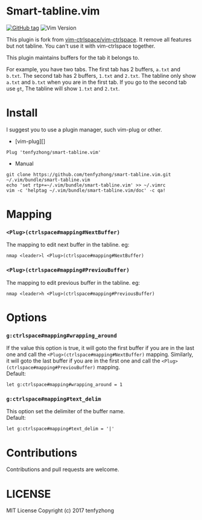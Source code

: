 # Smart-tabline.vim
[![GitHub tag](https://img.shields.io/github/tag/tenfyzhong/smart-tabline.vim.svg)](https://github.com/tenfyzhong/smart-tabline.vim/tags)
![Vim Version](https://img.shields.io/badge/support-Vim%207.0.203%E2%86%91or%20NVIM-yellowgreen.svg?style=flat)

This plugin is fork from [vim-ctrlspace/vim-ctrlspace](https://github.com/vim-ctrlspace/vim-ctrlspace). 
It remove all features but not tabline. You can't use it with vim-ctrlspace together.  

This plugin maintains buffers for the tab it belongs to.  

For example, you have two tabs. The first tab has 2 buffers, `a.txt` and `b.txt`. 
The second tab has 2 buffers, `1.txt` and `2.txt`. The tabline only show `a.txt` 
and `b.txt` when you are in the first tab. If you go to the second tab use `gt`, 
The tabline will show `1.txt` and `2.txt`.  

# Install
I suggest you to use a plugin manager, such vim-plug or other.
- [vim-plug][]
```viml
Plug 'tenfyzhong/smart-tabline.vim'
```
- Manual
```
git clone https://github.com/tenfyzhong/smart-tabline.vim.git ~/.vim/bundle/smart-tabline.vim
echo 'set rtp+=~/.vim/bundle/smart-tabline.vim' >> ~/.vimrc
vim -c 'helptag ~/.vim/bundle/smart-tabline.vim/doc' -c qa!
```

# Mapping
### `<Plug>(ctrlspace#mapping#NextBuffer)`
The mapping to edit next buffer in the tabline. eg:  
```viml
nmap <leader>l <Plug>(ctrlspace#mapping#NextBuffer)
```

### `<Plug>(ctrlspace#mapping#PreviouBuffer)`
The mapping to edit previous buffer in the tabline. eg:  
```viml
nmap <leader>h <Plug>(ctrlspace#mapping#PreviousBuffer)
```

# Options
### `g:ctrlspace#mapping#wrapping_around`
If the value this option is true, it will goto the first buffer if you are in 
the last one and call the `<Plug>(ctrlspace#mapping#NextBuffer)` mapping. 
Similarly, it will goto the last buffer if you are in the first one and call the
`<Plug>(ctrlspace#mapping#PreviouBuffer)` mapping.  
Default:  
```viml
let g:ctrlspace#mapping#wrapping_around = 1
```

### `g:ctrlspace#mapping#text_delim`
This option set the delimiter of the buffer name.  
Default:
```viml
let g:ctrlspace#mapping#text_delim = '|'
```

# Contributions 
Contributions and pull requests are welcome.

# LICENSE
MIT License Copyright (c) 2017 tenfyzhong
